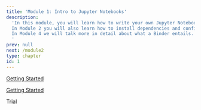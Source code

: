 ```yaml
---
title: 'Module 1: Intro to Jupyter Notebooks'
description:
  'In this module, you will learn how to write your own Jupyter Notebook.
  In Module 2 you will also learn how to install dependencies and configure your conda environment.
  In Module 4 we will talk more in detail about what a Binder entails.
  '
prev: null
next: /module2
type: chapter
id: 1
---
```

<exercise id="1" title="Getting Started with Python">

[Getting Started](https://foundations.projectpythia.org/foundations/getting-started-python.html)

</exercise>


<exercise id="2" title="Getting Started with Jupyter">

[Getting Started](https://foundations.projectpythia.org/foundations/getting-started-jupyter.html)

</exercise>



<exercise id="3" title="Code Block">

Trial

<codeblock id="01_03">

</codeblock>

</exercise>
